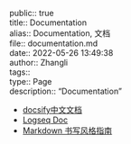 public:: true  
title:: Documentation  
alias:: Documentation, 文档  
file:: documentation.md  
date:: 2022-05-26 13:49:38  
author:: Zhangli  
tags::   
type:: Page  
description:: “Documentation”  

- [docsify中文文档](https://docsify.js.org/#/zh-cn/)
- [Logseq Doc](https://docs.logseq.com/)
- [Markdown 书写风格指南](http://einverne.github.io/markdown-style-guide/zh.html)